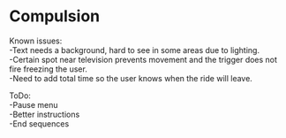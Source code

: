 # Compulsion 

Known issues:  
-Text needs a background, hard to see in some areas due to lighting.  
-Certain spot near television prevents movement and the trigger does not fire freezing the user.  
-Need to add total time so the user knows when the ride will leave.  
  
ToDo:  
-Pause menu  
-Better instructions  
-End sequences